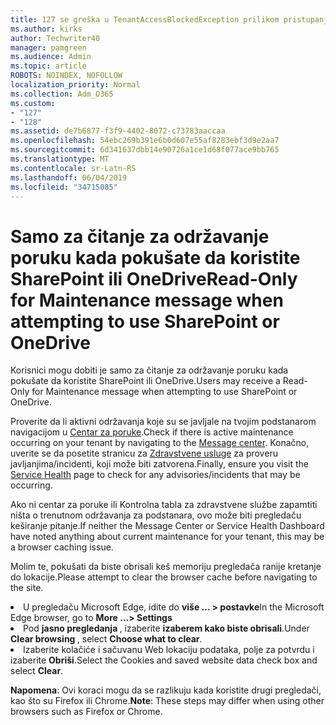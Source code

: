 ```yaml
---
title: 127 se greška u TenantAccessBlockedException prilikom pristupanja e-pošte?
ms.author: kirks
author: Techwriter40
manager: pamgreen
ms.audience: Admin
ms.topic: article
ROBOTS: NOINDEX, NOFOLLOW
localization_priority: Normal
ms.collection: Adm_O365
ms.custom:
- "127"
- "128"
ms.assetid: de7b6877-f3f9-4402-8072-c73783aaccaa
ms.openlocfilehash: 54ebc269b391e6b0d607e55af8283ebf3d9e2aa7
ms.sourcegitcommit: 6d341637dbb14e90726a1ce1d68f077ace9bb765
ms.translationtype: MT
ms.contentlocale: sr-Latn-RS
ms.lasthandoff: 06/04/2019
ms.locfileid: "34715085"
---
```

# <a name="read-only-for-maintenance-message-when-attempting-to-use-sharepoint-or-onedrive"></a><span data-ttu-id="dd0f9-102">Samo za čitanje za održavanje poruku kada pokušate da koristite SharePoint ili OneDrive</span><span class="sxs-lookup"><span data-stu-id="dd0f9-102">Read-Only for Maintenance message when attempting to use SharePoint or OneDrive</span></span>

<span data-ttu-id="dd0f9-103">Korisnici mogu dobiti je samo za čitanje za održavanje poruku kada pokušate da koristite SharePoint ili OneDrive.</span><span class="sxs-lookup"><span data-stu-id="dd0f9-103">Users may receive a Read-Only for Maintenance message when attempting to use SharePoint or OneDrive.</span></span>

<span data-ttu-id="dd0f9-104">Proverite da li aktivni održavanja koje su se javljale na tvojim podstanarom navigacijom u <a href="https://portal.office.com/adminportal/home#/MessageCenter">Centar za poruke</a>.</span><span class="sxs-lookup"><span data-stu-id="dd0f9-104">Check if there is active maintenance occurring on your tenant by navigating to the <a href="https://portal.office.com/adminportal/home#/MessageCenter">Message center</a>.</span></span> <span data-ttu-id="dd0f9-105">Konačno, uverite se da posetite stranicu za <a href="https://portal.office.com/adminportal/home#/servicehealth">Zdravstvene usluge</a> za proveru javljanjima/incidenti, koji može biti zatvorena.</span><span class="sxs-lookup"><span data-stu-id="dd0f9-105">Finally, ensure you visit the <a href="https://portal.office.com/adminportal/home#/servicehealth">Service Health</a> page to check for any advisories/incidents that may be occurring.</span></span>

<span data-ttu-id="dd0f9-106">Ako ni centar za poruke ili Kontrolna tabla za zdravstvene službe zapamtiti ništa o trenutnom održavanja za podstanara, ovo može biti pregledaču keširanje pitanje.</span><span class="sxs-lookup"><span data-stu-id="dd0f9-106">If neither the Message Center or Service Health Dashboard have noted anything about current maintenance for your tenant, this may be a browser caching issue.</span></span>

<span data-ttu-id="dd0f9-107">Molim te, pokušati da biste obrisali keš memoriju pregledača ranije kretanje do lokacije.</span><span class="sxs-lookup"><span data-stu-id="dd0f9-107">Please attempt to clear the browser cache before navigating to the site.</span></span>

  <li><span data-ttu-id="dd0f9-108">U pregledaču Microsoft Edge, idite do <strong>više &hellip; &gt; postavke</strong></span><span class="sxs-lookup"><span data-stu-id="dd0f9-108">In the Microsoft Edge browser, go to <strong>More &hellip;&gt; Settings</strong></span></span></li>  <li><span data-ttu-id="dd0f9-109">Pod <strong>jasno pregledanja </strong>, izaberite <strong>izaberem kako biste obrisali</strong>.</span><span class="sxs-lookup"><span data-stu-id="dd0f9-109">Under <strong>Clear browsing </strong>, select <strong>Choose what to clear</strong>.</span></span></li>  <li><span data-ttu-id="dd0f9-110">Izaberite kolačiće i sačuvanu Web lokaciju podataka, polje za potvrdu i izaberite <strong>Obriši</strong>.</span><span class="sxs-lookup"><span data-stu-id="dd0f9-110">Select the Cookies and saved website data check box and select <strong>Clear</strong>.</span></span></li>  </ol>  

<span data-ttu-id="dd0f9-111">**Napomena**: Ovi koraci mogu da se razlikuju kada koristite drugi pregledači, kao što su Firefox ili Chrome.</span><span class="sxs-lookup"><span data-stu-id="dd0f9-111">**Note**: These steps may differ when using other browsers such as Firefox or Chrome.</span></span>

